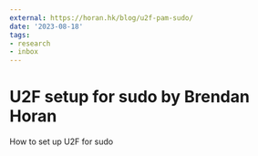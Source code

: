 ```yaml
---
external: https://horan.hk/blog/u2f-pam-sudo/
date: '2023-08-18'
tags:
- research
- inbox
---
```


# U2F setup for sudo by Brendan Horan

How to set up U2F for sudo
